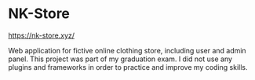 # NK-Store

https://nk-store.xyz/ <br>

Web application for fictive online clothing store, including user and admin panel. This project was part of my graduation exam. I did not use any plugins and frameworks in order to practice and improve my coding skills.
